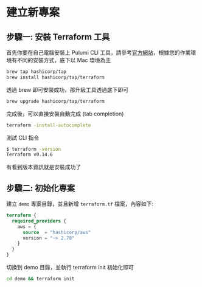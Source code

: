 # 建立新專案

## 步驟一: 安裝 Terraform 工具

首先你要在自己電腦安裝上 Pulumi CLI 工具，請參考[官方網站][1]，根據您的作業環境有不同的安裝方式，底下以 Mac 環境為主

[1]:https://learn.hashicorp.com/tutorials/terraform/install-cli

```sh
brew tap hashicorp/tap
brew install hashicorp/tap/terraform
```

透過 brew 即可安裝成功，那升級工具透過底下即可

```sh
brew upgrade hashicorp/tap/terraform
```

完成後，可以直接安裝自動完成 (tab completion)

```sh
terraform -install-autocomplete
```

測試 CLI 指令

```sh
$ terraform -version
Terraform v0.14.6
```

有看到版本資訊就是安裝成功了

## 步驟二: 初始化專案

建立 `demo` 專案目錄，並且新增 `terraform.tf` 檔案，內容如下:

```tf
terraform {
  required_providers {
    aws = {
      source  = "hashicorp/aws"
      version = "~> 2.70"
    }
  }
}
```

切換到 demo 目錄，並執行 terraform init 初始化即可

```sh
cd demo && terraform init
```
